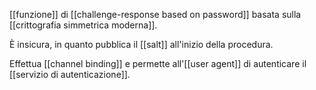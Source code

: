[[funzione]] di [[challenge-response based on password]] basata sulla [[crittografia simmetrica moderna]].

È insicura, in quanto pubblica il [[salt]] all'inizio della procedura.

Effettua [[channel binding]] e permette all'[[user agent]] di autenticare il [[servizio di autenticazione]].
